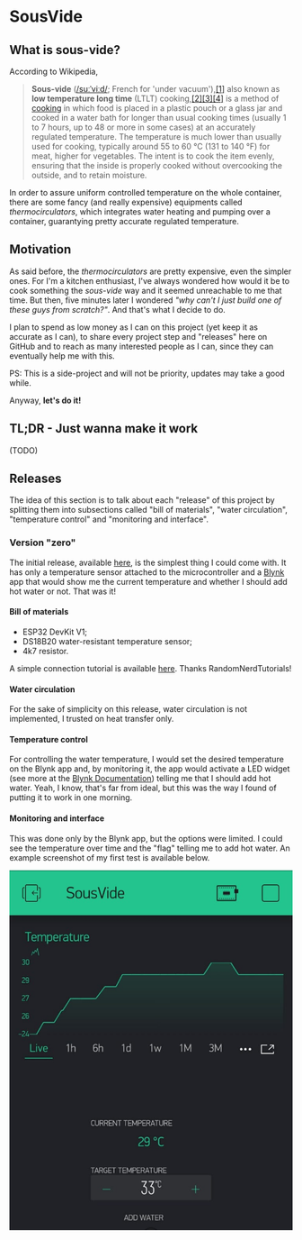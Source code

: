 # SousVide

## What is sous-vide?

According to Wikipedia,
> **Sous-vide**  ([/suːˈviːd/](https://en.wikipedia.org/wiki/Help:IPA/English "Help:IPA/English"); French for 'under vacuum'),[[1]](https://en.wikipedia.org/wiki/Sous-vide#cite_note-dict-1)  also known as  **low temperature long time**  (LTLT) cooking,[[2]](https://en.wikipedia.org/wiki/Sous-vide#cite_note-pmid29730528-2)[[3]](https://en.wikipedia.org/wiki/Sous-vide#cite_note-pmid30562641-3)[[4]](https://en.wikipedia.org/wiki/Sous-vide#cite_note-pmid28846600-4)  is a method of  [cooking](https://en.wikipedia.org/wiki/Cooking "Cooking")  in which food is placed in a plastic pouch or a glass jar and cooked in a water bath for longer than usual cooking times (usually 1 to 7 hours, up to 48 or more in some cases) at an accurately regulated temperature. The temperature is much lower than usually used for cooking, typically around 55 to 60 °C (131 to 140 °F) for meat, higher for vegetables. The intent is to cook the item evenly, ensuring that the inside is properly cooked without overcooking the outside, and to retain moisture.

In order to assure uniform controlled temperature on the whole container, there are some fancy (and really expensive) equipments called *thermocirculators*, which integrates water heating and pumping over a container, guarantying pretty accurate regulated temperature.

## Motivation

As said before, the *thermocirculators* are pretty expensive, even the simpler ones. For I'm a kitchen enthusiast, I've always wondered how would it be to cook something the *sous-vide* way and it seemed unreachable to me that time. But then, five minutes later I wondered *"why can't I just build one of these guys from scratch?"*. And that's what I decide to do.

I plan to spend as low money as I can on this project (yet keep it as accurate as I can), to share every project step and "releases" here on GitHub and to reach as many interested people as I can, since they can eventually help me with this.

PS: This is a side-project and will not be priority, updates may take a good while.

Anyway, **let's do it!**

## TL;DR - Just wanna make it work

(TODO)

## Releases

The idea of this section is to talk about each "release" of this project by splitting them into subsections called "bill of materials", "water circulation", "temperature control" and "monitoring and interface".

### Version "zero"
The initial release, available [here](https://github.com/gabriel-milan/SousVide/releases/tag/0.1.0), is the simplest thing I could come with. It has only a temperature sensor attached to the microcontroller and a [Blynk](https://www.blynk.cc/) app that would show me the current temperature and whether I should add hot water or not. That was it!

#### Bill of materials
* ESP32 DevKit V1;
* DS18B20 water-resistant temperature sensor;
* 4k7 resistor.

A simple connection tutorial is available [here](https://randomnerdtutorials.com/esp32-ds18b20-temperature-arduino-ide/). Thanks RandomNerdTutorials!

#### Water circulation
For the sake of simplicity on this release, water circulation is not implemented, I trusted on heat transfer only.

#### Temperature control
For controlling the water temperature, I would set the desired temperature on the Blynk app and, by monitoring it, the app would activate a LED widget (see more at the [Blynk Documentation](https://docs.blynk.cc/#widgets-displays-led)) telling me that I should add hot water. Yeah, I know, that's far from ideal, but this was the way I found of putting it to work in one morning.

#### Monitoring and interface
This was done only by the Blynk app, but the options were limited. I could see the temperature over time and the "flag" telling me to add hot water. An example screenshot of my first test is available below.

![v0.jpeg](https://raw.githubusercontent.com/gabriel-milan/SousVide/master/img/v0.jpeg)
